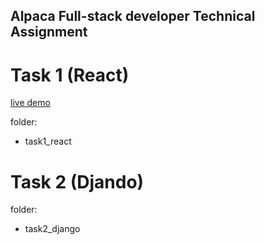 ## Alpaca Full-stack developer Technical Assignment


# Task 1 (React)
[live demo](https://alpacainterviewtasks.netlify.com)

folder:
* task1_react


# Task 2 (Djando)
folder:
* task2_django
